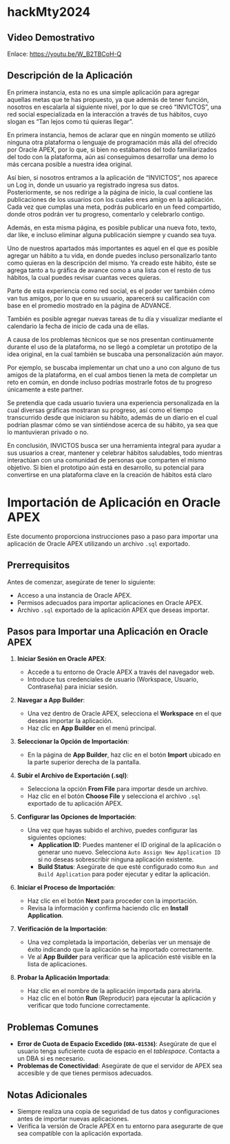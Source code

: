 # hackMty2024

## Video Demostrativo

Enlace: https://youtu.be/W_B2TBCoH-Q

## Descripción de la Aplicación

En primera instancia, esta no es una simple aplicación para agregar aquellas metas que te has propuesto, ya que además de tener función, nosotros en escalarla al siguiente nivel, por lo que se creó “INVICTOS”, una red social especializada en la interacción a través de tus hábitos, cuyo slogan es “Tan lejos como tú quieras llegar”.

En primera instancia, hemos de aclarar que en ningún momento se utilizó ninguna otra plataforma o lenguaje de programación más allá del ofrecido por Oracle APEX, por lo que, si bien no estábamos del todo familiarizados del todo con la plataforma, aún así conseguimos desarrollar una demo lo más cercana posible a nuestra idea original.

Así bien, si nosotros entramos a la aplicación de “INVICTOS”, nos aparece un Log in, donde un usuario ya registrado ingresa sus datos. Posteriormente, se nos redirige a la página de inicio, la cual contiene las publicaciones de los usuarios con los cuales eres amigo en la aplicación. Cada vez que cumplas una meta, podrás publicarlo en un feed compartido, donde otros podrán ver tu progreso, comentarlo y celebrarlo contigo.

Además, en esta misma página, es posible publicar una nueva foto, texto, dar like, e incluso eliminar alguna publicación siempre y cuando sea tuya.

Uno de nuestros apartados más importantes es aquel en el que es posible agregar un hábito a tu vida, en donde puedes incluso personalizarlo tanto como quieras en la descripción del mismo. Ya creado este hábito, éste se agrega tanto a tu gráfica de avance como a una lista con el resto de tus hábitos, la cual puedes revisar cuantas veces quieras.

Parte de esta experiencia como red social, es el poder ver también cómo van tus amigos, por lo que en su usuario, aparecerá su calificación con base en el promedio mostrado en la página de ADVANCE.

También es posible agregar nuevas tareas de tu día y visualizar mediante el calendario la fecha de inicio de cada una de ellas. 

A causa de los problemas técnicos que se nos presentan continuamente durante el uso de la plataforma, no se llegó a completar un prototipo de la idea original, en la cual también se buscaba una personalización aún mayor.

Por ejemplo, se buscaba implementar un chat uno a uno con alguno de tus amigos de la plataforma, en el cual ambos tienen la meta de completar un reto en común, en donde incluso podrías mostrarle fotos de tu progreso únicamente a este partner.

Se pretendía que cada usuario tuviera una experiencia personalizada en la cual diversas gráficas mostraran su progreso, así como el tiempo transcurrido desde que iniciaron su hábito, además de un diario en el cual podrían plasmar cómo se van sintiéndose acerca de su hábito, ya sea que lo mantuvieran privado o no.

En conclusión, INVICTOS busca ser una herramienta integral para ayudar a sus usuarios a crear, mantener y celebrar hábitos saludables, todo mientras interactúan con una comunidad de personas que comparten el mismo objetivo. Si bien el prototipo aún está en desarrollo, su potencial para convertirse en una plataforma clave en la creación de hábitos está claro

# Importación de Aplicación en Oracle APEX

Este documento proporciona instrucciones paso a paso para importar una aplicación de Oracle APEX utilizando un archivo `.sql` exportado.

## Prerrequisitos

Antes de comenzar, asegúrate de tener lo siguiente:

- Acceso a una instancia de Oracle APEX.
- Permisos adecuados para importar aplicaciones en Oracle APEX.
- Archivo `.sql` exportado de la aplicación APEX que deseas importar.

## Pasos para Importar una Aplicación en Oracle APEX

1. **Iniciar Sesión en Oracle APEX**:
   - Accede a tu entorno de Oracle APEX a través del navegador web.
   - Introduce tus credenciales de usuario (Workspace, Usuario, Contraseña) para iniciar sesión.

2. **Navegar a App Builder**:
   - Una vez dentro de Oracle APEX, selecciona el **Workspace** en el que deseas importar la aplicación.
   - Haz clic en **App Builder** en el menú principal.

3. **Seleccionar la Opción de Importación**:
   - En la página de **App Builder**, haz clic en el botón **Import** ubicado en la parte superior derecha de la pantalla.

4. **Subir el Archivo de Exportación (.sql)**:
   - Selecciona la opción **From File** para importar desde un archivo.
   - Haz clic en el botón **Choose File** y selecciona el archivo `.sql` exportado de tu aplicación APEX.

5. **Configurar las Opciones de Importación**:
   - Una vez que hayas subido el archivo, puedes configurar las siguientes opciones:
     - **Application ID**: Puedes mantener el ID original de la aplicación o generar uno nuevo. Selecciona `Auto Assign New Application ID` si no deseas sobrescribir ninguna aplicación existente.
     - **Build Status**: Asegúrate de que esté configurado como `Run and Build Application` para poder ejecutar y editar la aplicación.
   
6. **Iniciar el Proceso de Importación**:
   - Haz clic en el botón **Next** para proceder con la importación.
   - Revisa la información y confirma haciendo clic en **Install Application**.

7. **Verificación de la Importación**:
   - Una vez completada la importación, deberías ver un mensaje de éxito indicando que la aplicación se ha importado correctamente.
   - Ve al **App Builder** para verificar que la aplicación esté visible en la lista de aplicaciones.

8. **Probar la Aplicación Importada**:
   - Haz clic en el nombre de la aplicación importada para abrirla.
   - Haz clic en el botón **Run** (Reproducir) para ejecutar la aplicación y verificar que todo funcione correctamente.

## Problemas Comunes

- **Error de Cuota de Espacio Excedido (`ORA-01536`)**: Asegúrate de que el usuario tenga suficiente cuota de espacio en el *tablespace*. Contacta a un DBA si es necesario.
- **Problemas de Conectividad**: Asegúrate de que el servidor de APEX sea accesible y de que tienes permisos adecuados.

## Notas Adicionales

- Siempre realiza una copia de seguridad de tus datos y configuraciones antes de importar nuevas aplicaciones.
- Verifica la versión de Oracle APEX en tu entorno para asegurarte de que sea compatible con la aplicación exportada.


